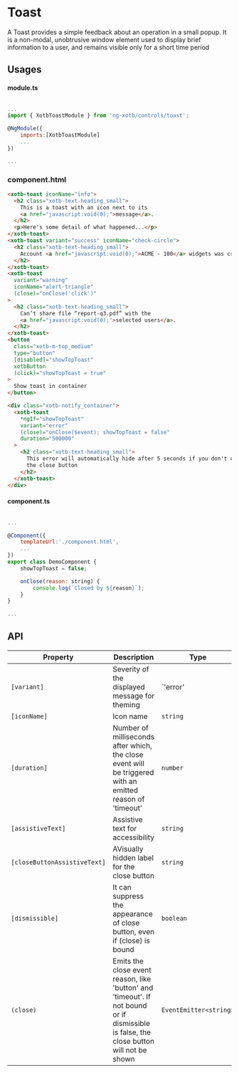 # Toast

A Toast provides a simple feedback about an operation in a small popup.  It is a non-modal, unobtrusive window element used to display brief information to a user, and remains visible only for a short time period

## Usages

#### module.ts
```javascript

...
import { XotbToastModule } from 'ng-xotb/controls/toast';

@NgModule({
    imports:[XotbToastModule]
    ...
})

...
```

### component.html
```html
<xotb-toast iconName="info">
  <h2 class="xotb-text-heading_small">
    This is a toast with an icon next to its
    <a href="javascript:void(0);">message</a>.
  </h2>
  <p>Here's some detail of what happened...</p>
</xotb-toast>
<xotb-toast variant="success" iconName="check-circle">
  <h2 class="xotb-text-heading_small">
    Account <a href="javascript:void(0);">ACME - 100</a> widgets was created.
  </h2>
</xotb-toast>
<xotb-toast
  variant="warning"
  iconName="alert-triangle"
  (close)="onClose('click')"
>
  <h2 class="xotb-text-heading_small">
    Can’t share file “report-q3.pdf” with the
    <a href="javascript:void(0);">selected users</a>.
  </h2>
</xotb-toast>
<button
  class="xotb-m-top_medium"
  type="button"
  [disabled]="showTopToast"
  xotbButton
  (click)="showTopToast = true"
>
  Show toast in container
</button>

<div class="xotb-notify_container">
  <xotb-toast
    *ngIf="showTopToast"
    variant="error"
    (close)="onClose($event); showTopToast = false"
    duration="500000"
  >
    <h2 class="xotb-text-heading_small">
      This error will automatically hide after 5 seconds if you don't click on
      the close button
    </h2>
  </xotb-toast>
</div>

```

#### component.ts
```javascript

...

@Component({
    templateUrl:'./component.html',
    ...
})
export class DemoComponent {
    showTopToast = false;

    onClose(reason: string) {
        console.log(`Closed by ${reason}`);
    }
}

...
```

## API
 
#### <xotb-toast>

| Property | Description | Type | Default |
| --- | --- | --- | --- |
| `[variant]` | Severity of the displayed message for theming | `'error' | 'info' | 'success' | 'warning'` | `‘info’` |
| `[iconName]` | Icon name | `string` |  |
| `[duration]` | Number of milliseconds after which, the close event will be triggered with an emitted reason of 'timeout' | `number` |  |
| `[assistiveText]` | Assistive text for accessibility | `string` |  |
| `[closeButtonAssistiveText]` | AVisually hidden label for the close button | `string` | `'Close'` |
| `[dismissible]` | It can suppress the appearance of close button, even if (close) is bound | `boolean` |  |
| `(close)` | Emits the close event reason, like 'button' and 'timeout'. If not bound or if dismissible is false, the close button will not be shown | `EventEmitter<string>` |  |
